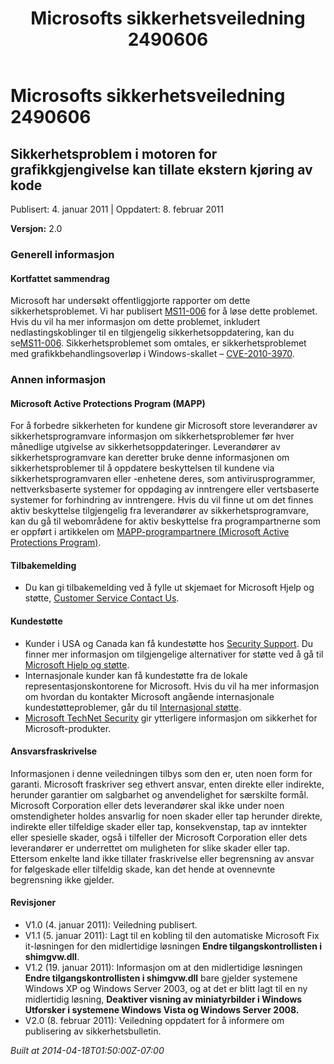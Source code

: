 ﻿---
title: Microsofts sikkerhetsveiledning 2490606
TOCTitle: "2490606"
ms:assetid: "2490606"
ms:mtpsurl: https://technet.microsoft.com/nb-NO/library/2490606(v=Security.10)
ms:contentKeyID: 61230779
ms.date: 04/18/2014
mtps_version: v=Security.10
ms.translationtype: HT
---

# Microsofts sikkerhetsveiledning 2490606

## Sikkerhetsproblem i motoren for grafikkgjengivelse kan tillate ekstern kjøring av kode

Publisert: 4. januar 2011 | Oppdatert: 8. februar 2011

**Versjon:** 2.0

### Generell informasjon

#### Kortfattet sammendrag

Microsoft har undersøkt offentliggjorte rapporter om dette sikkerhetsproblemet. Vi har publisert [MS11-006](http://go.microsoft.com/fwlink/?linkid=208146) for å løse dette problemet. Hvis du vil ha mer informasjon om dette problemet, inkludert nedlastingskoblinger til en tilgjengelig sikkerhetsoppdatering, kan du se[MS11-006](http://go.microsoft.com/fwlink/?linkid=208146). Sikkerhetsproblemet som omtales, er sikkerhetsproblemet med grafikkbehandlingsoverløp i Windows-skallet – [CVE-2010-3970](http://www.cve.mitre.org/cgi-bin/cvename.cgi?name=cve-2010-3970).

### Annen informasjon

#### Microsoft Active Protections Program (MAPP)

For å forbedre sikkerheten for kundene gir Microsoft store leverandører av sikkerhetsprogramvare informasjon om sikkerhetsproblemer før hver månedlige utgivelse av sikkerhetsoppdateringer. Leverandører av sikkerhetsprogramvare kan deretter bruke denne informasjonen om sikkerhetsproblemer til å oppdatere beskyttelsen til kundene via sikkerhetsprogramvaren eller -enhetene deres, som antivirusprogrammer, nettverksbaserte systemer for oppdaging av inntrengere eller vertsbaserte systemer for forhindring av inntrengere. Hvis du vil finne ut om det finnes aktiv beskyttelse tilgjengelig fra leverandører av sikkerhetsprogramvare, kan du gå til webområdene for aktiv beskyttelse fra programpartnerne som er oppført i artikkelen om [MAPP-programpartnere (Microsoft Active Protections Program)](http://www.microsoft.com/security/msrc/mapp/partners.mspx).

#### Tilbakemelding

  - Du kan gi tilbakemelding ved å fylle ut skjemaet for Microsoft Hjelp og støtte, [Customer Service Contact Us](https://support.microsoft.com/common/survey.aspx?scid=sw;en;1257&amp;showpage=1&amp;ws=technet&amp;sd=tech).

#### Kundestøtte

  - Kunder i USA og Canada kan få kundestøtte hos [Security Support](http://go.microsoft.com/fwlink/?linkid=21131). Du finner mer informasjon om tilgjengelige alternativer for støtte ved å gå til [Microsoft Hjelp og støtte](http://support.microsoft.com/).
  - Internasjonale kunder kan få kundestøtte fra de lokale representasjonskontorene for Microsoft. Hvis du vil ha mer informasjon om hvordan du kontakter Microsoft angående internasjonale kundestøtteproblemer, går du til [Internasjonal støtte](http://go.microsoft.com/fwlink/?linkid=21155).
  - [Microsoft TechNet Security](http://go.microsoft.com/fwlink/?linkid=21132) gir ytterligere informasjon om sikkerhet for Microsoft-produkter.

#### Ansvarsfraskrivelse

Informasjonen i denne veiledningen tilbys som den er, uten noen form for garanti. Microsoft fraskriver seg ethvert ansvar, enten direkte eller indirekte, herunder garantier om salgbarhet og anvendelighet for særskilte formål. Microsoft Corporation eller dets leverandører skal ikke under noen omstendigheter holdes ansvarlig for noen skader eller tap herunder direkte, indirekte eller tilfeldige skader eller tap, konsekvenstap, tap av inntekter eller spesielle skader, også i tilfeller der Microsoft Corporation eller dets leverandører er underrettet om muligheten for slike skader eller tap. Ettersom enkelte land ikke tillater fraskrivelse eller begrensning av ansvar for følgeskade eller tilfeldig skade, kan det hende at ovennevnte begrensning ikke gjelder.

#### Revisjoner

  - V1.0 (4. januar 2011): Veiledning publisert.
  - V1.1 (5. januar 2011): Lagt til en kobling til den automatiske Microsoft Fix it-løsningen for den midlertidige løsningen **Endre tilgangskontrollisten i shimgvw.dll**.
  - V1.2 (19. januar 2011): Informasjon om at den midlertidige løsningen **Endre tilgangskontrollisten i shimgvw.dll** bare gjelder systemene Windows XP og Windows Server 2003, og at det er blitt lagt til en ny midlertidig løsning, **Deaktiver visning av miniatyrbilder i Windows Utforsker i systemene Windows Vista og Windows Server 2008.**
  - V2.0 (8. februar 2011): Veiledning oppdatert for å informere om publisering av sikkerhetsbulletin.

*Built at 2014-04-18T01:50:00Z-07:00*

